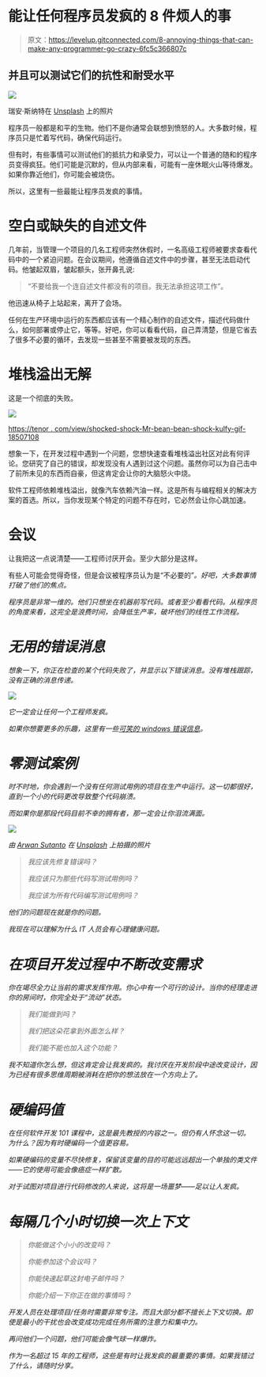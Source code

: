 # 能让任何程序员发疯的 8 件烦人的事

> 原文：<https://levelup.gitconnected.com/8-annoying-things-that-can-make-any-programmer-go-crazy-6fc5c366807c>

## 并且可以测试它们的抗性和耐受水平

![](img/2dd36d5b3cd32c26468f560c74b0a34c.png)

瑞安·斯纳特在 [Unsplash](https://unsplash.com/s/photos/hair-pull?utm_source=unsplash&utm_medium=referral&utm_content=creditCopyText) 上的照片

程序员一般都是和平的生物。他们不是你通常会联想到愤怒的人。大多数时候，程序员只是忙着写代码，确保代码运行。

但有时，有些事情可以测试他们的抵抗力和承受力，可以让一个普通的随和的程序员变得疯狂。他们可能是沉默的，但从内部来看，可能有一座休眠火山等待爆发。如果你靠近他们，你可能会被烧伤。

所以，这里有一些最能让程序员发疯的事情。

# 空白或缺失的自述文件

几年前，当管理一个项目的几名工程师突然休假时，一名高级工程师被要求查看代码中的一个紧迫问题。在会议期间，他遵循自述文件中的步骤，甚至无法启动代码。他皱起双眉，皱起额头，张开鼻孔说:

> “不要给我一个连自述文件都没有的项目。我无法承担这项工作”。

他迅速从椅子上站起来，离开了会场。

任何在生产环境中运行的东西都应该有一个精心制作的自述文件，描述代码做什么，如何部署或停止它，等等。好吧，你可以看看代码，自己弄清楚，但是它省去了很多不必要的循环，去发现一些甚至不需要被发现的东西。

# 堆栈溢出无解

这是一个彻底的失败。

![](img/1f302e4d0555f988f1f3a77d89a560a4.png)

[https://tenor . com/view/shocked-shock-Mr-bean-bean-shock-kulfy-gif-18507108](https://tenor.com/view/shocked-shock-mr-bean-bean-shock-kulfy-gif-18507108)

想象一下，在开发过程中遇到一个问题，您想快速查看堆栈溢出社区对此有何评论。您研究了自己的错误，却发现没有人遇到过这个问题。虽然你可以为自己击中了前所未见的东西而自豪，但这肯定会让你的大脑怒火中烧。

软件工程师依赖堆栈溢出，就像汽车依赖汽油一样。这是所有与编程相关的解决方案的首选。所以，当你发现某个特定的问题不存在时，它必然会让你心跳加速。

# 会议

让我把这一点说清楚——工程师讨厌开会。至少大部分是这样。

有些人可能会觉得奇怪，但是会议被程序员认为是“不必要的”*。好吧，大多数事情打破了他们的焦点。*

*程序员是非常一维的。他们只想坐在机器前写代码。或者至少看看代码。从程序员的角度来看，这完全是浪费时间，会降低生产率，破坏他们的线性工作流程。*

# *无用的错误消息*

*想象一下，你正在检查的某个代码失败了，并显示以下错误消息。没有堆栈跟踪，没有正确的消息传递。*

*![](img/79bec7619470d10dc04942686366a70d.png)*

*它一定会让任何一个工程师发疯。*

*如果你想要更多的乐趣，这里有一些[可笑的 windows 错误信息](https://www.makeuseof.com/tag/ridiculous-windows-errors-all-time/)。*

# *零测试案例*

*时不时地，你会遇到一个没有任何测试用例的项目在生产中运行。这一切都很好，直到一个小的代码更改导致整个代码崩溃。*

*而如果你是那段代码目前不幸的拥有者，那一定会让你泪流满面。*

*![](img/d9e40b0fecd05f16aac402d4acb671a5.png)*

*由 [Arwan Sutanto](https://unsplash.com/@arwanod?utm_source=unsplash&utm_medium=referral&utm_content=creditCopyText) 在 [Unsplash](https://unsplash.com/s/photos/tears?utm_source=unsplash&utm_medium=referral&utm_content=creditCopyText) 上拍摄的照片*

> *我应该先修复错误吗？*
> 
> *我应该只为那些代码写测试用例吗？*
> 
> *我应该为所有代码编写测试用例吗？*

*他们的问题现在就是你的问题。*

*我现在可以理解为什么 IT 人员会有心理健康问题。*

# *在项目开发过程中不断改变需求*

*你在竭尽全力让当前的需求发挥作用。你心中有一个可行的设计。当你的经理走进你的房间时，你完全处于“流动”状态。*

> *我们能做到吗？*
> 
> *我们把这朵花拿到外面怎么样？*
> 
> *我们能不能也加入这个功能？*

*我不知道你怎么想，但这肯定会让我发疯的。我讨厌在开发阶段中途改变设计，因为已经有很多思维周期被消耗在把你的想法放在一个方向上了。*

# *硬编码值*

*在任何软件开发 101 课程中，这是最先教授的内容之一。但仍有人怀念这一切。为什么？因为有时硬编码一个值更容易。*

*如果硬编码的变量不尽快修复，保留该变量的目的可能远远超出一个单独的类文件——它的使用可能会像癌症一样扩散。*

*对于试图对项目进行代码修改的人来说，这将是一场噩梦——足以让人发疯。*

# *每隔几个小时切换一次上下文*

> *你能做这个小小的改变吗？*
> 
> *你能参加这个会议吗？*
> 
> *你能快速起草这封电子邮件吗？*
> 
> *你能介绍一下你正在做的事情吗？*

*开发人员在处理项目/任务时需要非常专注。而且大部分都不擅长上下文切换。即使是最小的干扰也会改变成功完成任务所需的注意力和集中力。*

*再问他们一个问题，他们可能会像气球一样爆炸。*

*作为一名超过 15 年的工程师，这些是有时让我发疯的最重要的事情。如果我错过了什么，请随时分享。*
